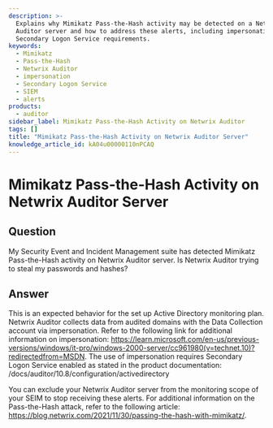 ```yaml
---
description: >-
  Explains why Mimikatz Pass-the-Hash activity may be detected on a Netwrix
  Auditor server and how to address these alerts, including impersonation and
  Secondary Logon Service requirements.
keywords:
  - Mimikatz
  - Pass-the-Hash
  - Netwrix Auditor
  - impersonation
  - Secondary Logon Service
  - SIEM
  - alerts
products:
  - auditor
sidebar_label: Mimikatz Pass-the-Hash Activity on Netwrix Auditor
tags: []
title: "Mimikatz Pass-the-Hash Activity on Netwrix Auditor Server"
knowledge_article_id: kA04u00000110nPCAQ
---
```


# Mimikatz Pass-the-Hash Activity on Netwrix Auditor Server

## Question

My Security Event and Incident Management suite has detected Mimikatz Pass-the-Hash activity on Netwrix Auditor server. Is Netwrix Auditor trying to steal my passwords and hashes?

## Answer

This is an expected behavior for the set up Active Directory monitoring plan. Netwrix Auditor collects data from audited domains with the Data Collection account via impersonation. Refer to the following link for additional information on impersonation: https://learn.microsoft.com/en-us/previous-versions/windows/it-pro/windows-2000-server/cc961980(v=technet.10)?redirectedfrom=MSDN. The use of impersonation requires Secondary Logon Service enabled as stated in the product documentation: /docs/auditor/10.8/configuration/activedirectory

You can exclude your Netwrix Auditor server from the monitoring scope of your SEIM to stop receiving these alerts. For additional information on the Pass-the-Hash attack, refer to the following article: https://blog.netwrix.com/2021/11/30/passing-the-hash-with-mimikatz/.
